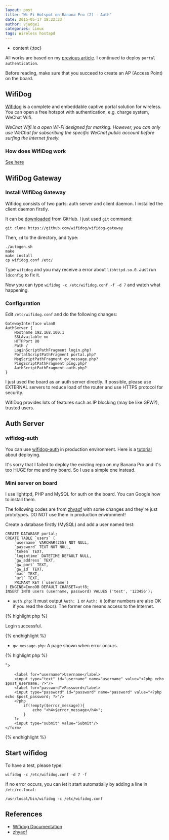 ```yaml
---
layout: post
title: "Wi-Fi Hotspot on Banana Pro (2) - Auth"
date: 2015-05-17 18:22:23
author: vjudge1
categories: Linux
tags: Wireless hostapd
---
```


* content
{:toc}

All works are based on my [previous article](/linux/2015/05/15/wi-fi-hotspot-on-banana-pro-1.html). I continued to deploy `portal authentication`.

Before reading, make sure that you succeed to create an AP (Access Point) on the board.





## WifiDog

[Wifidog](http://dev.wifidog.org) is a complete and embeddable captive portal solution for wireless. You can open a free hotspot with authentication, e.g. charge system, WeChat Wifi.

*WeChat Wifi is a open Wi-Fi designed for marking. However, you can only use WeChat for subscribing the specific WeChat public account before surfing the Internet freely.*

### How does WifiDog work
[See here](http://dev.wifidog.org/wiki/doc/developer/FlowDiagram)

## WifiDog Gateway

### Install WifiDog Gateway

Wifidog consists of two parts: auth server and client daemon. I installed the client daemon firstly.

It can be [downloaded](https://github.com/wifidog/wifidog-gateway) from GitHub. I just used `git` command:

    git clone https://github.com/wifidog/wifidog-gateway

Then, `cd` to the directory, and type:

    ./autogen.sh
    make
    make install
    cp wifidog.conf /etc/

Type `wifidog` and you may receive a error about `libhttpd.so.0`. Just run `ldconfig` to fix it.

Now you can type `wifidog -c /etc/wifidog.conf -f -d 7` and watch what happening. 

### Configuration

Edit `/etc/wifidog.conf` and do the following changes:

    GatewayInterface wlan0
    AuthServer {
        Hostname 192.168.100.1
        SSLAvailable no
        HTTPPort 80
        Path /
        LoginScriptPathFragment login.php?
        PortalScriptPathFragment portal.php?
        MsgScriptPathFragment gw_message.php?
        PingScriptPathFragment ping.php?
        AuthScriptPathFragment auth.php?
    }

I just used the board as an auth server directly. If possible, please use EXTERNAL servers to reduce load of the router and use HTTPS protocol for security.

WifiDog provides lots of features such as IP blocking (may be like GFW?), trusted users. 

## Auth Server

### wifidog-auth

You can use [wifidog-auth](https://github.com/wifidog/wifidog-auth) in production environment. Here is a [tutorial](http://dev.wifidog.org/wiki/doc/install/auth-server) about deploying.

It's sorry that I failed to deploy the existing repo on my Banana Pro and it's too HUGE for me and my board. So I use a simple one instead.

### Mini server on board

I use lighttpd, PHP and MySQL for auth on the board. You can Google how to install them.

The following codes are from [zhyaof](http://talk.withme.me/?p=267) with some changes and they're just prototypes. DO NOT use them in production environment!

Create a database firstly (MySQL) and add a user named test:

    CREATE DATABASE portal;
    CREATE TABLE `users` (
        `username` VARCHAR(255) NOT NULL,
        `password` TEXT NOT NULL,
        `token` TEXT,
        `logintime` DATETIME DEFAULT NULL,
        `gw_address` TEXT,
        `gw_port` TEXT,
        `gw_id` TEXT,
        `mac` TEXT,
        `url` TEXT,
        PRIMARY KEY (`username`)
    ) ENGINE=InnoDB DEFAULT CHARSET=utf8;
    INSERT INTO users (username, password) VALUES ('test', '123456');

* `auth.php`: It must output `Auth: 1` or `Auth: 0` (other numbers are also OK if you read the docs). The former one means access to the Internet.

{% highlight php %}
<?php
    // Get parameters from URL firstly.
    $stage = isset($_GET['stage']) ? $_GET['stage'] : null;
    $ip = isset($_GET['ip']) ? $_GET['ip'] : null;
    $mac = isset($_GET['mac']) ? $_GET['mac'] : null;
    $token = isset($_GET['token']) ? $_GET['token'] : null;
    $incoming = isset($_GET['incoming']) ? $_GET['incoming'] : null;
    $outgoing = isset($_GET['outgoing']) ? $_GET['outgoing'] : null;
    $gw_id = isset($_GET['gw_id']) ? $_GET['gw_id'] : null;
    
    // mac & token are used for auth.
    if(!empty($mac) && !empty($token)) {
        // Connect to MySQL. Please change the the following code to your own.
        $con = mysql_connect('localhost', 'mysql_user', 'mysql_password');
        if(!$con) {
            echo 'Auth: 0';
        } else {
            mysql_select_db('portal', $con);
            // After succeeding to login, IP, MAC and Token from the user will be recorded into the database (login.php). 
            // MACs are to identify users. However, it can be bypassed by ARP spoofing.
            $result = mysql_query("SELECT * FROM users WHERE mac='$mac' AND token='$token'");
            if(!empty($result) && mysql_num_rows($result) != 0) {
                echo 'Auth: 1';
            } else {
                echo 'Auth: 0';
            }
        }
    } else {
        echo 'Auth: 0';
    }
{% endhighlight %}

* `portal.php`: A page that shows "Login successful" and jumps to the url (up to you).

{% highlight html %}
<?php
    session_start();
    $url = $_SESSION['url'];
?>
Login successful.
<script>setTimeout(function() { location.href = '<?php echo $url; ?>'; }, 1000);</script>
{% endhighlight %}

* `gw_message.php`: A page shown when error occurs.

{% highlight php %}
<?php
    $message = null;
    if(isset($_GET["message"])){
        $message = $_GET["message"];
    }
    echo $message;
{% endhighlight %}

* `ping.php`: Confirm that the server is alive and collect information of the load of the router. It'll be called regularly and must respond `Pong`.

{% highlight php %}
    Pong
{% endhighlight %}

* `login.php`: The router will provide information of the user and the server needs to show a login page. If correct, specific page (`http://$gw_address:$gw_port/wifidog/auth?token=......`) needs to be jumped to.

{% highlight php %}
<?php
    // Get parameters from the URL.
    $gw_address = isset($_GET['gw_address']) ? $_GET['gw_address'] : null;
    $gw_port = isset($_GET['gw_port']) ? $_GET['gw_port'] : null;
    $gw_id = isset($_GET['gw_id']) ? $_GET['gw_id'] : null;
    $mac = isset(isset($_GET['mac']) ? isset($_GET['mac'] : null;
    $url = isset($_GET['url']) ? $_GET['url'] : null;
    // gw_address, gw_port, gw_id and mac are required for auth.
    if (!empty($gw_address) && !empty($gw_port) && !empty($gw_id) && !empty($mac)) {
        // If POSTed from the login page, ...
        if (isset($_POST['username']) && isset($_POST['password'])) {
            // WARNING: NO defense of injection!
            $post_username = $_POST['username'];
            $post_password = $_POST['password'];
            // Connect to the database. Change these strings from your own.
            $con = mysql_connect('localhost', 'mysql_user', 'mysql_password');
            if(!$con) {
                $error_message = 'Failed to connect to the databse: '.mysql_error();
                // login_view.php is a login page and able to show error messages.
                include('login_view.php');
            }
            else{
                mysql_select_db(‘portal’, $con);
                // Validity check
                $result = mysql_query("SELECT * FROM users WHERE username='$post_username' AND password='$post_password'");
                if (!empty($result) && mysql_num_rows($result) != 0) {
                    // Authentication successful. Generate a random token.
                    $token = '';
                    $pattern = '1234567890abcdefghijklmnopqrstuvwxyzABCDEFGHIJKLOMNOPQRSTUVWXYZ';
                    for($i=0; $i<32; $i++) {
                        $token .= $pattern{mt_rand(0,35)};
                    }

                    // Write token to the database. It'll occur in auth.php.
                    mysql_query("Update users SET token='$token', logintime='".date('Y-m-d H:i:s')."', gw_address='$gw_address', gw_port='$gw_port', gw_id='$gw_id', mac='$mac', url='$url' WHERE username='$post_username'");
                    $error_message = mysql_error();

                    // Just for backup
                    session_start();
                    $_SESSION['username'] = $post_username;
                    $_SESSION['url'] = $url;

                    // Login successful. Jump to the specific page.
                    header('Location: http://'.$gw_address.':'.$gw_port.'/wifidog/auth?token='.$token);
                } else {
                    // Login failed.
                    $error_message = 'Wrong username or password!';
                    include('login_view.php');
                }
            }
        } else {
            include('login_view.php');
        }
    }
{% endhighlight %}

`login_view.php`:

{% highlight html %}
<html>
<head>
    <meta http-equiv="Content-Type" content="text/html; charset=utf-8" />
    <meta name="language" content="en" />
    <title>Portal Login</title>
</head>
<body>
    <form method="post" action="<?php echo "login.php?gw_address=$gw_address&gw_port=$gw_port&gw_id=$gw_id&mac=$mac&url=$url"; ?>">
        <label for="username">Username</label>
        <input type="text" id="username" name="username" value="<?php echo $post_username; ?>"/>
        <label for="password">Password</label>
        <input type="password" id="password" name="password" value="<?php echo $post_password; ?>"/>
        <?php
            if(!empty($error_message)){
                echo "<h4>$error_message</h4>";
            }
        ?>
        <input type="submit" value="Submit"/>
    </form>
</body>
{% endhighlight %}

## Start wifidog

To have a test, please type:

    wifidog -c /etc/wifidog.conf -d 7 -f

If no error occurs, you can let it start automatially by adding a line in `/etc/rc.local`:

    /usr/local/bin/wifidog -c /etc/wifidog.conf


## References
* [Wifidog Documentation](http://dev.wifidog.org/wiki/doc/install/debian)
* [zhyaof](http://talk.withme.me/?p=267)
